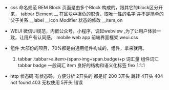 - css 命名规范 BEM
  Block
    页面是由多个Block 构成的，跟其它的block区分开来， tabbar
  Element __ 
    在区块中担负的职责，取唯一性的名字
    并不是简单的父子关系
      __label 
      __icon
  Modifier
    状态的修改
    __item_on
- WEUI
  微信UI规范，内嵌公众号，小程序，调起webview ,为了让用户体验一致，让用户有认同感。
  mobile web app
  前端界面框架 weui.css
- 组件
  大部份的项目，70%都是由通用组件构成的，组件，拿来就用。
  1. tabbar
  .tabbar>a.item>(span>img+span.badge)+p
  词汇量 组件词汇tabbar badge 一般词汇 item
  良好的结构和语义化标签
  flex 1:1:1

- http 状态码
  有状态码，方便分析
  2开头的 都是好 200 
  3开头  跳转 
  4开头 404 not found 403 无权使用 
  5开头 错误 